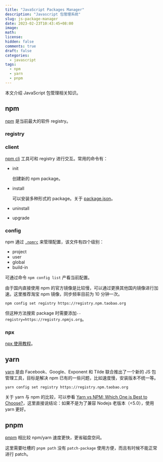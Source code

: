 ```yaml
---
title: "JavaScript Packages Manager"
description: "Javascript 包管理系统"
slug: js-package-manager
date: 2023-02-23T10:43:45+08:00
image:
math:
license:
hidden: false
comments: true
draft: false
categories:
  - javascript
tags:
  - npm
  - yarn
  - pnpm
---
```


本文介绍 JavaScript 包管理相关知识。

<!---->

## npm

[npm](https://www.npmjs.com/) 是当前最大的软件 registry。

### registry

### client

[npm cli](https://docs.npmjs.com/cli/v9/commands) 工具可和 registry 进行交互。常用的命令有：

- init

  创建新的 npm package。

- install

  可以安装多种形式的 package。关于 [package.json](https://docs.npmjs.com/cli/v9/configuring-npm/package-json)。

- uninstall
- upgrade

### config

npm 通过 [`.npmrc`](https://docs.npmjs.com/cli/v9/configuring-npm/npmrc) 来管理配置，该文件有四个级别：

- project
- user
- global
- build-in

可通过命令 `npm config list` 产看当前配置。

由于国内直接使用 npm 的官方镜像是比较慢，可以通过更换其他国内镜像进行加速。这里推荐淘宝 npm 镜像，同步频率目前为 10 分钟一次。

`npm config set registry https://registry.npm.taobao.org`

但这种方法搜索 package 时需要添加`--registry=https://registry.npmjs.org`。

### npx

[npx 使用教程](https://www.ruanyifeng.com/blog/2019/02/npx.html)。

## yarn

[yarn](https://yarnpkg.com/) 是由 Facebook、Google、Exponent 和 Tilde 联合推出了一个新的 JS 包管理工具，目标是解决 npm 已有的一些问题，比如速度慢，安装版本不统一等。

```shell
yarn config set registry https://registry.npm.taobao.org
```

关于 yarn 与 npm 的比较，可以参看 [Yarn vs NPM: Which One is Best to Choose?](https://www.knowledgehut.com/blog/web-development/yarn-vs-npm)，这里直接说结论：如果不是为了兼容 Nodejs 老版本（<5.0），使用 yarn 更好。

## pnpm

[pnpm](https://pnpm.io/) 相比较 npm/yarn 速度更快，更省磁盘空间。

这里需要吐槽的 `pnpm path` 没有 `patch-package` 使用方便，而且有时候不能正常进行 patch。
